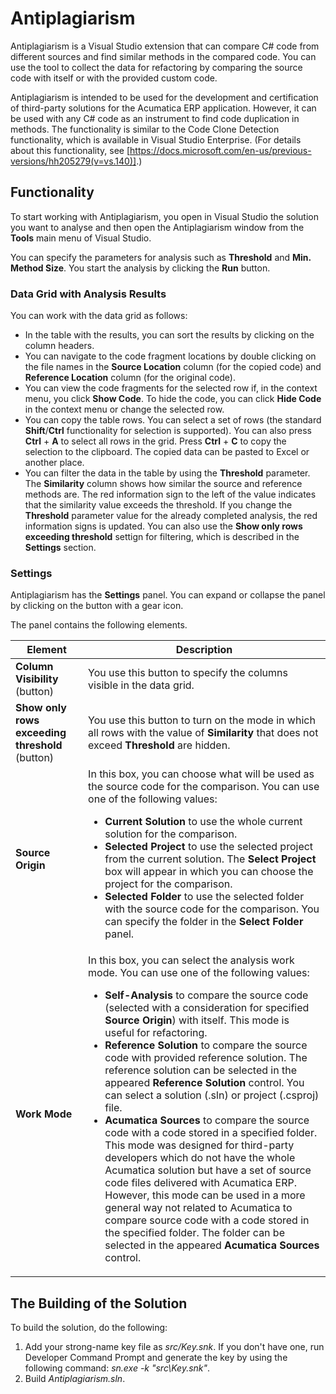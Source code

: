 # Antiplagiarism
Antiplagiarism is a Visual Studio extension that can compare C# code from different sources and find similar methods in the compared code. You can use the tool to collect the data for refactoring by comparing the source code with itself or with the provided custom code. 

Antiplagiarism is intended to be used for the development and certification of third-party solutions for the Acumatica ERP application. 
However, it can be used with any C# code as an instrument to find code duplication in methods. The functionality is similar to the Code Clone Detection functionality,
which is available in Visual Studio Enterprise. (For details about this functionality, see [https://docs.microsoft.com/en-us/previous-versions/hh205279(v=vs.140)].)

## Functionality
To start working with Antiplagiarism, you open in Visual Studio the solution you want to analyse and then open the Antiplagiarism window
from the **Tools** main menu of Visual Studio. 

You can specify the parameters for analysis such as **Threshold** and **Min. Method Size**. You start the analysis by clicking the **Run** button. 

### Data Grid with Analysis Results
You can work with the data grid as follows:

 - In the table with the results, you can sort the results by clicking on the column headers.
 - You can navigate to the code fragment locations by double clicking on the file names in the **Source Location** column (for the copied code) 
and **Reference Location** column (for the original code). 
 - You can view the code fragments for the selected row if, in the context menu, you click **Show Code**. To hide the code, you can click **Hide Code** in the context menu or change the selected row.
 - You can copy the table rows. You can select a set of rows (the standard **Shift**/**Ctrl** functionality for selection is supported).
You can also press **Ctrl** + **A** to select all rows in the grid. Press **Ctrl** + **C** to copy the selection to the clipboard. 
The copied data can be pasted to Excel or another place.
 - You can filter the data in the table by using the **Threshold** parameter. The **Similarity** column shows how similar the source and reference methods are. The red information sign to the left of the value indicates that the similarity value exceeds the threshold. If you change the **Threshold** parameter value for the already completed analysis, the red information signs is updated. You can also use the **Show only rows exceeding threshold** settign for filtering, which is described in the **Settings** section.

### Settings
Antiplagiarism has the **Settings** panel. You can expand or collapse the panel by clicking on the button with a gear icon. 

The panel contains the following elements.

| Element | Description |
|---------|-------------|
| **Column Visibility** (button) | You use this button to specify the columns visible in the data grid. |
| **Show only rows exceeding threshold** (button) | You use this button to turn on the mode in which all rows with the value of **Similarity** that does not exceed **Threshold** are hidden. |
|  **Source Origin** | In this box, you can choose what will be used as the source code for the comparison. You can use one of the following values:<ul><li>**Current Solution** to use the whole current solution for the comparison.</li><li>**Selected Project** to use the selected project from the current solution. The **Select Project** box will appear in which you can choose the project for the comparison.</li><li>**Selected Folder** to use the selected folder with the source code for the comparison. You can specify the folder in the **Select Folder** panel.</li></ul> |
| **Work Mode** | In this box, you can select the analysis work mode. You can use one of the following values: <ul><li>**Self-Analysis** to compare the source code (selected with a consideration for specified **Source Origin**) with itself. This mode is useful for refactoring.</li><li>**Reference Solution** to compare the source code with provided reference solution. The reference solution can be selected in the appeared **Reference Solution** control. You can select a solution (.sln) or project (.csproj) file.</li><li>**Acumatica Sources** to compare the source code with a code stored in a specified folder. This mode was designed for third-party developers which do not have the whole Acumatica solution but have a set of source code files delivered with Acumatica ERP. However, this mode can be used in a more general way not related to Acumatica to compare source code with a code stored in the specified folder. The folder can be selected in the appeared **Acumatica Sources** control.</li></ul> |

## The Building of the Solution
To build the solution, do the following:

1. Add your strong-name key file as _src/Key.snk_. If you don't have one, run Developer Command Prompt and generate the key by using the following command: _sn.exe -k "src\Key.snk"_.
2. Build _Antiplagiarism.sln_.
